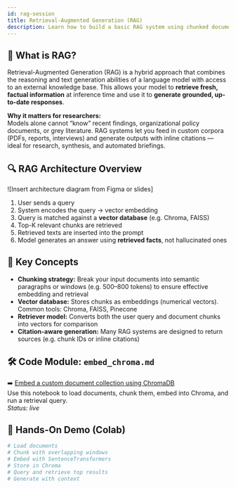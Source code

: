 ```yaml
---
id: rag-session
title: Retrieval-Augmented Generation (RAG)
description: Learn how to build a basic RAG system using chunked documents and vector search.
---
```


## 🧠 What is RAG?

Retrieval-Augmented Generation (RAG) is a hybrid approach that combines the reasoning and text generation abilities of a language model with access to an external knowledge base. This allows your model to **retrieve fresh, factual information** at inference time and use it to **generate grounded, up-to-date responses**.

**Why it matters for researchers:**  
Models alone cannot “know” recent findings, organizational policy documents, or grey literature. RAG systems let you feed in custom corpora (PDFs, reports, interviews) and generate outputs with inline citations — ideal for research, synthesis, and automated briefings.

## 🔍 RAG Architecture Overview

![Insert architecture diagram from Figma or slides]

1. User sends a query
2. System encodes the query → vector embedding
3. Query is matched against a **vector database** (e.g. Chroma, FAISS)
4. Top-K relevant chunks are retrieved
5. Retrieved texts are inserted into the prompt
6. Model generates an answer using **retrieved facts**, not hallucinated ones

## 🧱 Key Concepts

- **Chunking strategy:** Break your input documents into semantic paragraphs or windows (e.g. 500–800 tokens) to ensure effective embedding and retrieval
- **Vector database:** Stores chunks as embeddings (numerical vectors). Common tools: Chroma, FAISS, Pinecone
- **Retriever model:** Converts both the user query and document chunks into vectors for comparison
- **Citation-aware generation:** Many RAG systems are designed to return sources (e.g. chunk IDs or inline citations)

## 🛠 Code Module: `embed_chroma.md`

➡️ [Embed a custom document collection using ChromaDB](../codebook/embeddings/embed_chroma.md)  
Use this notebook to load documents, chunk them, embed into Chroma, and run a retrieval query.  
_Status: live_

## 🧪 Hands-On Demo (Colab)

```python
# Load documents
# Chunk with overlapping windows
# Embed with SentenceTransformers
# Store in Chroma
# Query and retrieve top results
# Generate with context
